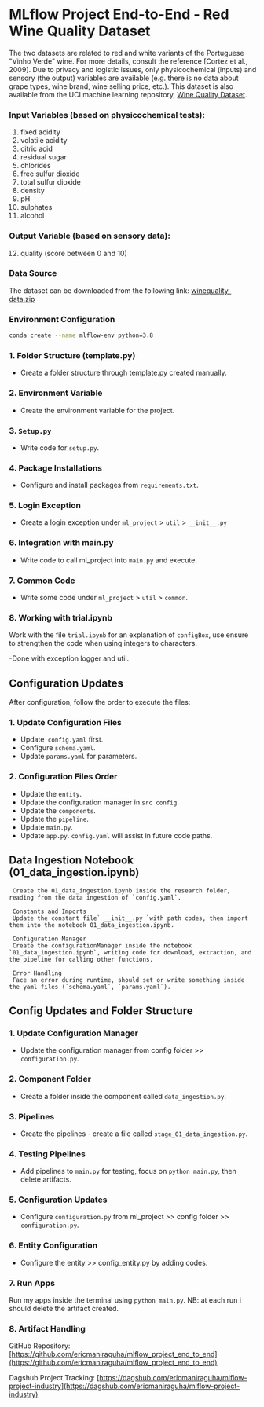 # MLflow Project End-to-End - Red Wine Quality Dataset

The two datasets are related to red and white variants of the Portuguese "Vinho Verde" wine. For more details, consult the reference [Cortez et al., 2009]. Due to privacy and logistic issues, only physicochemical (inputs) and sensory (the output) variables are available (e.g. there is no data about grape types, wine brand, wine selling price, etc.). This dataset is also available from the UCI machine learning repository, [Wine Quality Dataset](https://archive.ics.uci.edu/ml/datasets/wine+quality).

### Input Variables (based on physicochemical tests):

1. fixed acidity
2. volatile acidity
3. citric acid
4. residual sugar
5. chlorides
6. free sulfur dioxide
7. total sulfur dioxide
8. density
9. pH
10. sulphates
11. alcohol

### Output Variable (based on sensory data):

12. quality (score between 0 and 10)

### Data Source

The dataset can be downloaded from the following link: [winequality-data.zip](https://github.com/ericmaniraguha/branching_data/blob/main/winequality-data.zip)



### Environment Configuration

```bash
conda create --name mlflow-env python=3.8
```

### 1. Folder Structure (template.py)

- Create a folder structure through template.py created manually.

### 2. Environment Variable

- Create the environment variable for the project.

### 3. `Setup.py`

- Write code for `setup.py`.

### 4. Package Installations

- Configure and install packages from `requirements.txt`.

### 5. Login Exception

- Create a login exception under `ml_project` > `util` > `__init__.py`

### 6. Integration with main.py

- Write code to call ml_project into `main.py` and execute.

### 7. Common Code

- Write some code under `ml_project` > `util` > `common`.

### 8. Working with trial.ipynb

Work with the file `trial.ipynb` for an explanation of `configBox`, use ensure to strengthen the code when using integers to characters.

-Done with exception logger and util.

## Configuration Updates

After configuration, follow the order to execute the files:

### 1. Update Configuration Files

- Update` config.yaml` first.
- Configure `schema.yaml`.
- Update `params.yaml` for parameters.

### 2. Configuration Files Order

- Update the `entity`.
- Update the configuration manager in `src config`.
- Update the `components`.
- Update the `pipeline`.
- Update `main.py`.
- Update `app.py`.
`config.yaml` will assist in future code paths.

## Data Ingestion Notebook (01_data_ingestion.ipynb)

``` Notebook Creation
 Create the 01_data_ingestion.ipynb inside the research folder, reading from the data ingestion of `config.yaml`.

 Constants and Imports
 Update the constant file` __init__.py `with path codes, then import them into the notebook 01_data_ingestion.ipynb.

 Configuration Manager
 Create the configurationManager inside the notebook `01_data_ingestion.ipynb`, writing code for download, extraction, and the pipeline for calling other functions.

 Error Handling
 Face an error during runtime, should set or write something inside the yaml files (`schema.yaml`, `params.yaml`).
```

## Config Updates and Folder Structure

### 1. Update Configuration Manager

- Update the configuration manager from config folder >> `configuration.py`.

### 2. Component Folder

- Create a folder inside the component called `data_ingestion.py`.

### 3. Pipelines

- Create the pipelines - create a file called `stage_01_data_ingestion.py`.

### 4. Testing Pipelines

- Add pipelines to `main.py` for testing, focus on `python main.py`, then delete artifacts.

### 5. Configuration Updates

- Configure `configuration.py` from ml_project >> config folder >> `configuration.py`.

### 6. Entity Configuration

- Configure the entity >> config_entity.py by adding codes.

### 7. Run Apps

Run my apps inside the terminal using `python main.py`.
NB: at each run i should delete the artifact created.

### 8. Artifact Handling

GitHub Repository: [https://github.com/ericmaniraguha/mlflow_project_end_to_end](https://github.com/ericmaniraguha/mlflow_project_end_to_end)

Dagshub Project Tracking: [https://dagshub.com/ericmaniraguha/mlflow-project-industry](https://dagshub.com/ericmaniraguha/mlflow-project-industry)
